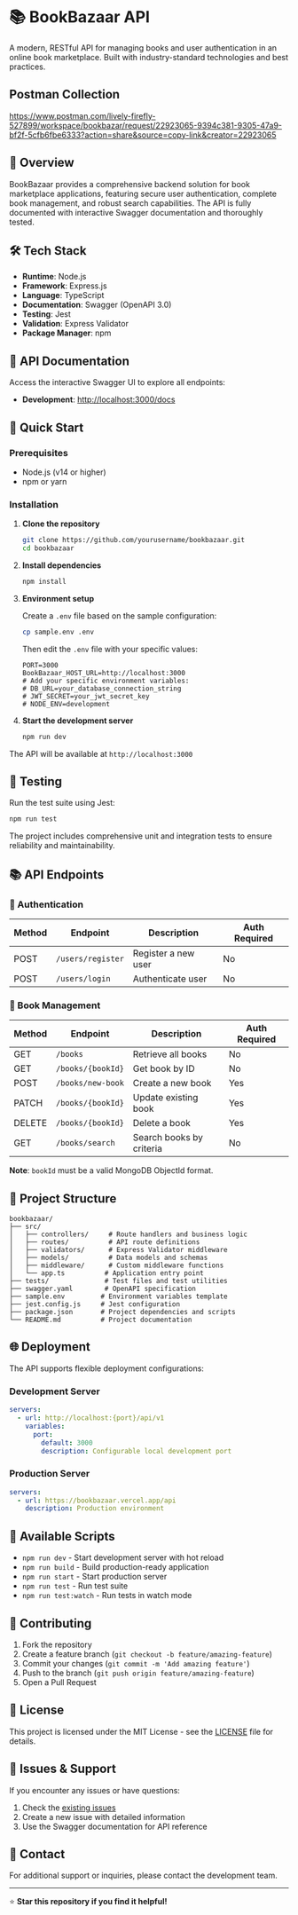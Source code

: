 # 📚 BookBazaar API

A modern, RESTful API for managing books and user authentication in an online book marketplace. Built with industry-standard technologies and best practices.

## Postman Collection
https://www.postman.com/lively-firefly-527899/workspace/bookbazar/request/22923065-9394c381-9305-47a9-bf2f-5cfb6fbe6333?action=share&source=copy-link&creator=22923065

## 🚀 Overview

BookBazaar provides a comprehensive backend solution for book marketplace applications, featuring secure user authentication, complete book management, and robust search capabilities. The API is fully documented with interactive Swagger documentation and thoroughly tested.

## 🛠️ Tech Stack

- **Runtime**: Node.js
- **Framework**: Express.js
- **Language**: TypeScript
- **Documentation**: Swagger (OpenAPI 3.0)
- **Testing**: Jest
- **Validation**: Express Validator
- **Package Manager**: npm

## 📖 API Documentation

Access the interactive Swagger UI to explore all endpoints:

- **Development**: [http://localhost:3000/docs](http://localhost:3000/docs)

## 🏁 Quick Start

### Prerequisites

- Node.js (v14 or higher)
- npm or yarn

### Installation

1. **Clone the repository**
   ```bash
   git clone https://github.com/yourusername/bookbazaar.git
   cd bookbazaar
   ```

2. **Install dependencies**
   ```bash
   npm install
   ```

3. **Environment setup**
   
   Create a `.env` file based on the sample configuration:
   ```bash
   cp sample.env .env
   ```
   
   Then edit the `.env` file with your specific values:
   ```env
   PORT=3000
   BookBazaar_HOST_URL=http://localhost:3000
   # Add your specific environment variables:
   # DB_URL=your_database_connection_string
   # JWT_SECRET=your_jwt_secret_key
   # NODE_ENV=development
   ```

4. **Start the development server**
   ```bash
   npm run dev
   ```

The API will be available at `http://localhost:3000`

## 🧪 Testing

Run the test suite using Jest:

```bash
npm run test
```

The project includes comprehensive unit and integration tests to ensure reliability and maintainability.

## 📚 API Endpoints

### 🔐 Authentication

| Method | Endpoint          | Description              | Auth Required |
|--------|-------------------|--------------------------|---------------|
| POST   | `/users/register` | Register a new user      | No            |
| POST   | `/users/login`    | Authenticate user        | No            |

### 📖 Book Management

| Method | Endpoint          | Description              | Auth Required |
|--------|-------------------|--------------------------|---------------|
| GET    | `/books`          | Retrieve all books       | No            |
| GET    | `/books/{bookId}` | Get book by ID           | No            |
| POST   | `/books/new-book` | Create a new book        | Yes           |
| PATCH  | `/books/{bookId}` | Update existing book     | Yes           |
| DELETE | `/books/{bookId}` | Delete a book            | Yes           |
| GET    | `/books/search`   | Search books by criteria | No            |

**Note**: `bookId` must be a valid MongoDB ObjectId format.

## 📁 Project Structure

```
bookbazaar/
├── src/
│   ├── controllers/     # Route handlers and business logic
│   ├── routes/          # API route definitions
│   ├── validators/      # Express Validator middleware
│   ├── models/          # Data models and schemas
│   ├── middleware/      # Custom middleware functions
│   └── app.ts          # Application entry point
├── tests/              # Test files and test utilities
├── swagger.yaml        # OpenAPI specification
├── sample.env         # Environment variables template
├── jest.config.js     # Jest configuration
├── package.json       # Project dependencies and scripts
└── README.md          # Project documentation
```

## 🌐 Deployment

The API supports flexible deployment configurations:

### Development Server
```yaml
servers:
  - url: http://localhost:{port}/api/v1
    variables:
      port:
        default: 3000
        description: Configurable local development port
```

### Production Server
```yaml
servers:
  - url: https://bookbazaar.vercel.app/api
    description: Production environment
```

## 🔧 Available Scripts

- `npm run dev` - Start development server with hot reload
- `npm run build` - Build production-ready application
- `npm run start` - Start production server
- `npm run test` - Run test suite
- `npm run test:watch` - Run tests in watch mode

## 🤝 Contributing

1. Fork the repository
2. Create a feature branch (`git checkout -b feature/amazing-feature`)
3. Commit your changes (`git commit -m 'Add amazing feature'`)
4. Push to the branch (`git push origin feature/amazing-feature`)
5. Open a Pull Request

## 📝 License

This project is licensed under the MIT License - see the [LICENSE](LICENSE) file for details.

## 🐛 Issues & Support

If you encounter any issues or have questions:

1. Check the [existing issues](https://github.com/sy875/bookbazaar/issues)
2. Create a new issue with detailed information
3. Use the Swagger documentation for API reference

## 📧 Contact

For additional support or inquiries, please contact the development team.

---

⭐ **Star this repository if you find it helpful!**
